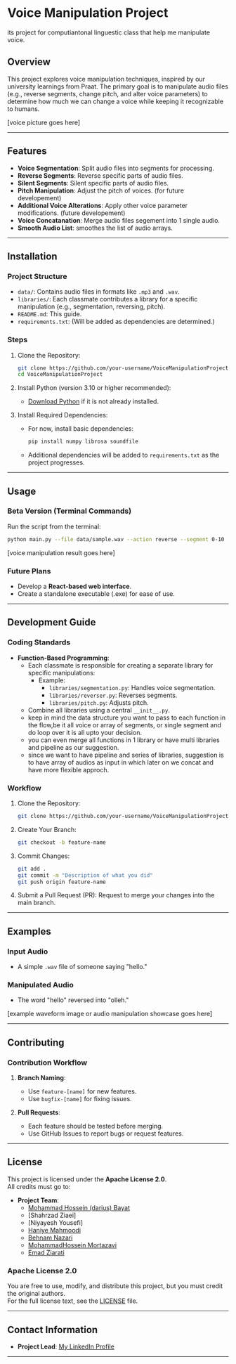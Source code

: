 # Voice Manipulation Project
its project for computiantonal linguestic class that help me manipulate voice.

## Overview
This project explores voice manipulation techniques, inspired by our university learnings from Praat. The primary goal is to manipulate audio files (e.g., reverse segments, change pitch, and alter voice parameters) to determine how much we can change a voice while keeping it recognizable to humans.

[voice picture goes here]

---

## Features
- **Voice Segmentation**: Split audio files into segments for processing.
- **Reverse Segments**: Reverse specific parts of audio files.
- **Silent Segments**: Silent specific parts of audio files.
- **Pitch Manipulation**: Adjust the pitch of voices. (for future developement)
- **Additional Voice Alterations**: Apply other voice parameter modifications. (future developement)
- **Voice Concatanation**: Merge audio files segement into 1 single audio.
- **Smooth Audio List**: smoothes the list of audio arrays.

---

## Installation
### **Project Structure**
- `data/`: Contains audio files in formats like `.mp3` and `.wav`.
- `libraries/`: Each classmate contributes a library for a specific manipulation (e.g., segmentation, reversing, pitch).
- `README.md`: This guide.
- `requirements.txt`: (Will be added as dependencies are determined.)

### **Steps**
1. Clone the Repository:
   ```bash
   git clone https://github.com/your-username/VoiceManipulationProject.git
   cd VoiceManipulationProject
   ```

2. Install Python (version 3.10 or higher recommended):
   - [Download Python](https://www.python.org/downloads/) if it is not already installed.

3. Install Required Dependencies:
   - For now, install basic dependencies:
     ```bash
     pip install numpy librosa soundfile
     ```
   - Additional dependencies will be added to `requirements.txt` as the project progresses.

---

## Usage
### **Beta Version (Terminal Commands)**
Run the script from the terminal:
```bash
python main.py --file data/sample.wav --action reverse --segment 0-10
```

[voice manipulation result goes here]

### **Future Plans**
- Develop a **React-based web interface**.
- Create a standalone executable (.exe) for ease of use.

---

## Development Guide
### **Coding Standards**
- **Function-Based Programming**:
  - Each classmate is responsible for creating a separate library for specific manipulations:
    - Example:
      - `libraries/segmentation.py`: Handles voice segmentation.
      - `libraries/reverser.py`: Reverses segments.
      - `libraries/pitch.py`: Adjusts pitch.
  - Combine all libraries using a central `__init__.py`.
  - keep in mind the data structure you want to pass to each function in the flow,be it all voice or array of segments, or single segment and do loop over it is all upto your decision.
  - you can even merge all functions in 1 library or have multi libraries and pipeline as our suggestion.
  - since we want to have pipeline and series of libraries, suggestion is to have array of audios as input in which later on we concat and have more flexible approch.

### **Workflow**
1. Clone the Repository:
   ```bash
   git clone https://github.com/your-username/VoiceManipulationProject.git
   ```
2. Create Your Branch:
   ```bash
   git checkout -b feature-name
   ```
3. Commit Changes:
   ```bash
   git add .
   git commit -m "Description of what you did"
   git push origin feature-name
   ```
4. Submit a Pull Request (PR): Request to merge your changes into the main branch.

---

## Examples
### Input Audio
- A simple `.wav` file of someone saying "hello."

### Manipulated Audio
- The word "hello" reversed into "olleh."

[example waveform image or audio manipulation showcase goes here]

---

## Contributing
### Contribution Workflow
1. **Branch Naming**:
   - Use `feature-[name]` for new features.
   - Use `bugfix-[name]` for fixing issues.

2. **Pull Requests**:
   - Each feature should be tested before merging.
   - Use GitHub Issues to report bugs or request features.

---

## License
This project is licensed under the **Apache License 2.0**.  
All credits must go to:
- **Project Team**:
  - [Mohammad Hossein (darius) Bayat](https://www.linkedin.com/in/mohammad-hosein-bayat/)
  - [Shahrzad Ziaei]
  - [Niyayesh Yousefi]
  - [Haniye Mahmoodi](https://www.linkedin.com/in/haniye-mahmoodi-1608781bb)
  - [Behnam Nazari](https://www.linkedin.com/in/behnam-nazari0097/)
  - [MohammadHossein Mortazavi](https://www.linkedin.com/in/mhmortazavi/)
  - [Emad Ziarati](https://www.linkedin.com/in/emad-ziarati-0b95bb2b8)

### **Apache License 2.0**
You are free to use, modify, and distribute this project, but you must credit the original authors.  
For the full license text, see the [LICENSE](./LICENSE) file.

---

## Contact Information
- **Project Lead**: [My LinkedIn Profile](https://www.linkedin.com/in/mohammad-hosein-bayat/)

---
